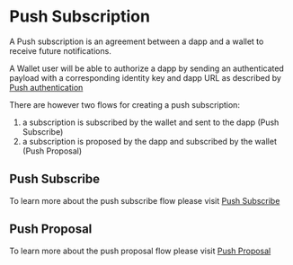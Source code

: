 # Push Subscription

A Push subscription is an agreement between a dapp and a wallet to receive future notifications.

A Wallet user will be able to authorize a dapp by sending an authenticated payload with a corresponding identity key and dapp URL as described by [Push authentication](./push-authentication.md)

There are however two flows for creating a push subscription:

1. a subscription is subscribed by the wallet and sent to the dapp (Push Subscribe)
2. a subscription is proposed by the dapp and subscribed by the wallet (Push Proposal)

## Push Subscribe

To learn more about the push subscribe flow please visit [Push Subscribe](./push-subscribe.md)

## Push Proposal

To learn more about the push proposal flow please visit [Push Proposal](./push-proposal.md)